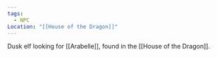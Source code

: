 ```yaml
---
tags:
  - NPC
Location: "[[House of the Dragon]]"
---
```

Dusk elf looking for [[Arabelle]], found in the [[House of the Dragon]].